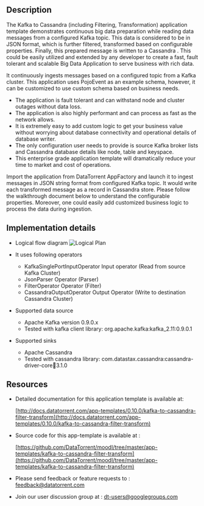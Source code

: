 ## Description

The Kafka to Cassandra (including Filtering, Transformation) application template demonstrates continuous big data preparation while reading data messages from a configured Kafka topic. This data is considered to be in JSON format, which is further filtered, transformed based on configurable properties. Finally, this prepared message is written to a Cassandra  . This could be easily utilized and extended by any developer to create a fast, fault tolerant and scalable Big Data Application to serve business with rich data.

It continuously ingests messages based on a configured topic from a Kafka cluster. This application uses PojoEvent as an example schema, however, it can be customized to use custom schema based on business needs.

- The application is fault tolerant and can withstand node and cluster outages without data loss.
- The application is also highly performant and can process as fast as the network allows.
- It is extremely easy to add custom logic to get your business value without worrying about database connectivity and operational details of database writer.
- The only configuration user needs to provide is source Kafka broker lists and Cassandra database details like node, table and keyspace.
- This enterprise grade application template will dramatically reduce your time to market and cost of operations.

Import the application from DataTorrent AppFactory and launch it to ingest messages in JSON string format from configured Kafka topic. It would write each transformed message as a record in Cassandra store. Please follow the walkthrough document below to understand the configurable properties. Moreover, one could easily add customized business logic to process the data during ingestion.

## Implementation details
- Logical flow diagram
![Logical Plan](https://www.datatorrent.com/wp-content/uploads/2017/08/kafka-to-cassandra-transform-dag.png)

- It uses following operators
  - KafkaSinglePortInputOperator Input operator (Read from source Kafka Cluster)
  - JsonParser Operator (Parser)
  - FilterOperator Operator (Filter)
  - CassandraOutputOperator Output Operator (Write to destination Cassandra Cluster)  
- Supported data source
  - Apache Kafka version 0.9.0.x
  - Tested with kafka client library: org.apache.kafka:kafka_2.11:0.9.0.1
- Supported sinks
  - Apache Cassandra
  - Tested with cassandra library: com.datastax.cassandra:cassandra-driver-core:jar:3.1.0  

## Resources

  - Detailed documentation for this application template is available at:

    [http://docs.datatorrent.com/app-templates/0.10.0/kafka-to-cassandra-filter-transform](http://docs.datatorrent.com/app-templates/0.10.0/kafka-to-cassandra-filter-transform)

  - Source code for this app-template is available at :

    [https://github.com/DataTorrent/moodI/tree/master/app-templates/kafka-to-cassandra-filter-transform](https://github.com/DataTorrent/moodI/tree/master/app-templates/kafka-to-cassandra-filter-transform)

  - Please send feedback or feature requests to :
      <a href="mailto:feedback@datatorrent.com"  class="feedback" id="feedback" ga-track="feedback">feedback@datatorrent.com</a>

  - Join our user discussion group at :
      <a href="mailto:dt-users@googlegroups.com"  class="maillist" id="maillist" ga-track="maillist">dt-users@googlegroups.com</a>
